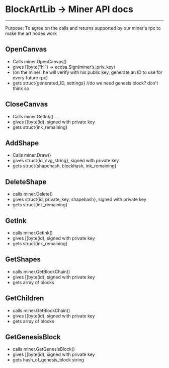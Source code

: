 # BlockArtLib -> Miner API docs

------
Purpose: To agree on the calls and returns supported by our miner's rpc to make the art nodes work

## OpenCanvas

* Calls miner.OpenCanvas()
* gives []byte(“hi”) -> ecdsa.Sign(miner’s_priv_key)
* (on the miner: he will verify with his public key, generate an ID to use for every future rpc)
* gets struct{generated_ID, settings} //do we need genesis block? don't think so

## CloseCanvas

* Calls miner.GetInk()
* gives []byte(id), signed with private key
* gets struct{ink_remaining}

## AddShape

* Calls miner.Draw()
* gives struct{id, svg_string}, signed with private key
* gets struct{shapehash, blockhash, ink_remaining}

## DeleteShape

* calls miner.Delete()
* gives struct{id, private_key, shapehash}, signed with private key
* gets struct{ink_remaining}

## GetInk

* calls miner.GetInk()
* gives []byte(id), signed with private key
* gets struct{ink_remaining}


## GetShapes

* calls miner.GetBlockChain()
* gives []byte(id), signed with private key
* gets array of blocks

## GetChildren

* calls miner.GetBlockChain()
* gives []byte(id), signed with private key
* gets array of blocks

## GetGenesisBlock

* calls miner.GetGenesisBlock()
* gives []byte(id), signed with private key
* gets hash_of_genesis_block string

